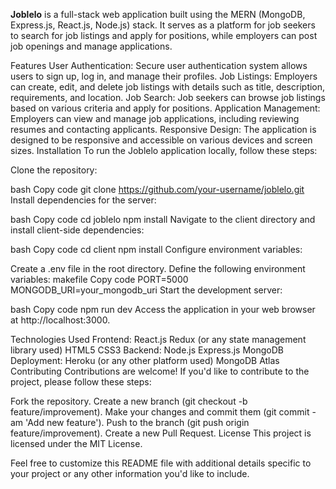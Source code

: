 **Joblelo** is a full-stack web application built using the MERN (MongoDB, Express.js, React.js, Node.js) stack. It serves as a platform for job seekers to search for job listings and apply for positions, while employers can post job openings and manage applications.

Features
User Authentication: Secure user authentication system allows users to sign up, log in, and manage their profiles.
Job Listings: Employers can create, edit, and delete job listings with details such as title, description, requirements, and location.
Job Search: Job seekers can browse job listings based on various criteria and apply for positions.
Application Management: Employers can view and manage job applications, including reviewing resumes and contacting applicants.
Responsive Design: The application is designed to be responsive and accessible on various devices and screen sizes.
Installation
To run the Joblelo application locally, follow these steps:

Clone the repository:

bash
Copy code
git clone https://github.com/your-username/joblelo.git
Install dependencies for the server:

bash
Copy code
cd joblelo
npm install
Navigate to the client directory and install client-side dependencies:

bash
Copy code
cd client
npm install
Configure environment variables:

Create a .env file in the root directory.
Define the following environment variables:
makefile
Copy code
PORT=5000
MONGODB_URI=your_mongodb_uri
Start the development server:

bash
Copy code
npm run dev
Access the application in your web browser at http://localhost:3000.

Technologies Used
Frontend:
React.js
Redux (or any state management library used)
HTML5
CSS3
Backend:
Node.js
Express.js
MongoDB
Deployment:
Heroku (or any other platform used)
MongoDB Atlas
Contributing
Contributions are welcome! If you'd like to contribute to the project, please follow these steps:

Fork the repository.
Create a new branch (git checkout -b feature/improvement).
Make your changes and commit them (git commit -am 'Add new feature').
Push to the branch (git push origin feature/improvement).
Create a new Pull Request.
License
This project is licensed under the MIT License.

Feel free to customize this README file with additional details specific to your project or any other information you'd like to include.
